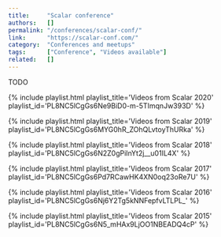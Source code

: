 ```yaml
---
title:     "Scalar conference"
authors:   []
permalink: "/conferences/scalar-conf/"
link:      "https://scalar-conf.com/"
category:  "Conferences and meetups"
tags:      ["Conference", "Videos available"]
related:   []
---
```


TODO

{% include playlist.html playlist_title='Videos from Scalar 2020' playlist_id='PL8NC5lCgGs6Ne9BiD0-m-5TImqnJw393D' %}

{% include playlist.html playlist_title='Videos from Scalar 2019' playlist_id='PL8NC5lCgGs6MYG0hR_ZOhQLvtoyThURka' %}

{% include playlist.html playlist_title='Videos from Scalar 2018' playlist_id='PL8NC5lCgGs6N2Z0gPiInYt2j__u01IL4X' %}

{% include playlist.html playlist_title='Videos from Scalar 2017' playlist_id='PL8NC5lCgGs6Pd7RCawHK4XN0oq23oRe7U' %}

{% include playlist.html playlist_title='Videos from Scalar 2016' playlist_id='PL8NC5lCgGs6Nj6Y2Tg5kNNFepfvLTLPL_' %}

{% include playlist.html playlist_title='Videos from Scalar 2015' playlist_id='PL8NC5lCgGs6N5_mHAx9LjOO1NBEADQ4cP' %}
